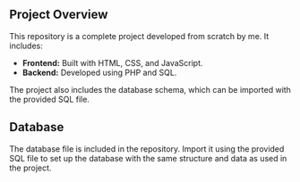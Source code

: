 ## Project Overview

This repository is a complete project developed from scratch by me. It includes:
- **Frontend:** Built with HTML, CSS, and JavaScript.
- **Backend:** Developed using PHP and SQL.

The project also includes the database schema, which can be imported with the provided SQL file.

## Database

The database file is included in the repository. Import it using the provided SQL file to set up the database with the same structure and data as used in the project.

